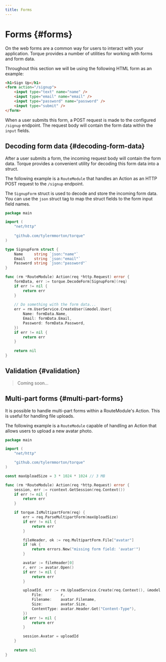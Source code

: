 ```yaml
---
title: Forms
---
```


# Forms {#forms}
On the web forms are a common way for users to interact with your application. Torque provides a number of utilities for working with forms and form data.

Throughout this section we will be using the following HTML form as an example:
```html
<h1>Sign Up</h1>
<form action="/signup">
    <input type="text" name="name" />
    <input type="email" name="email" />
    <input type="password" name="password" />
    <input type="submit" />
</form>
```

When a user submits this form, a POST request is made to the configured `/signup` endpoint. The request body will contain the form data within the `input` fields.

## Decoding form data {#decoding-form-data}

After a user submits a form, the incoming request body will contain the form data. Torque provides a convenient utility for decoding this form data into a struct.

The following example is a `RouteModule` that handles an Action as an HTTP POST request to the `/signup` endpoint. 

The `SignupForm` struct is used to decode and store the incoming form data. You can use the `json` struct tag to map the struct fields to the form input field names.
```go
package main

import (
    "net/http"
	
    "github.com/tylermmorton/torque"
)

type SignupForm struct {
    Name     string `json:"name"`
    Email    string `json:"email"`
    Password string `json:"password"`
}

func (rm *RouteModule) Action(req *http.Request) error {
    formData, err := torque.DecodeForm[SignupForm](req)
    if err != nil {
        return err
    }
	
    // Do something with the form data...
    err = rm.UserService.CreateUser(&model.User{
        Name: formData.Name,
        Email: formData.Email,
        Password: formData.Password,
    })
    if err != nil {
        return err
    }
	
    return nil
}
```

## Validation {#validation}

> Coming soon...

## Multi-part forms {#multi-part-forms}

It is possible to handle multi-part forms within a RouteModule's Action. This is useful for handling file uploads. 

The following example is a `RouteModule` capable of handling an Action that allows users to upload a new avatar photo.

```go
package main

import (
	"net/http"

	"github.com/tylermmorton/torque"
)

const maxUploadSize = 3 * 1024 * 1024 // 3 MB

func (rm *RouteModule) Action(req *http.Request) error {
    session, err := rcontext.GetSession(req.Context())
    if err != nil {
        return err
    }

    if torque.IsMultipartForm(req) {
        err = req.ParseMultipartForm(maxUploadSize)
        if err != nil {
            return err
        }

        fileHeader, ok := req.MultipartForm.File["avatar"]
        if !ok {
            return errors.New("missing form field: 'avatar'")
        }

        avatar := fileHeader[0]
        r, err := avatar.Open()
        if err != nil {
            return err
        }

        uploadId, err := rm.UploadService.Create(req.Context(), &model.Upload{
            File:        r,
            Filename:    avatar.Filename,
            Size:        avatar.Size,
            ContentType: avatar.Header.Get("Content-Type"),
        })
        if err != nil {
            return err
        }

        session.Avatar = uploadId
    }
	
    return nil
}
```